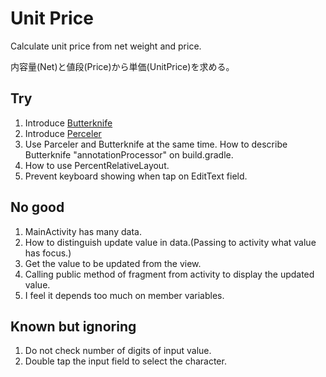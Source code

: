 # Unit Price
Calculate unit price from net weight and price.

内容量(Net)と値段(Price)から単価(UnitPrice)を求める。

## Try
1. Introduce [Butterknife](http://jakewharton.github.io/butterknife/)
1. Introduce [Perceler](https://github.com/johncarl81/parceler)
1. Use Parceler and Butterknife at the same time.
 How to describe Butterknife "annotationProcessor" on build.gradle.
1. How to use PercentRelativeLayout.
1. Prevent keyboard showing when tap on EditText field.

## No good
1. MainActivity has many data.
1. How to distinguish update value in data.(Passing to activity what value has focus.)
1. Get the value to be updated from the view.
1. Calling public method of fragment from activity to display the updated value.
1. I feel it depends too much on member variables.

## Known but ignoring
1. Do not check number of digits of input value.
1. Double tap the input field to select the character.
